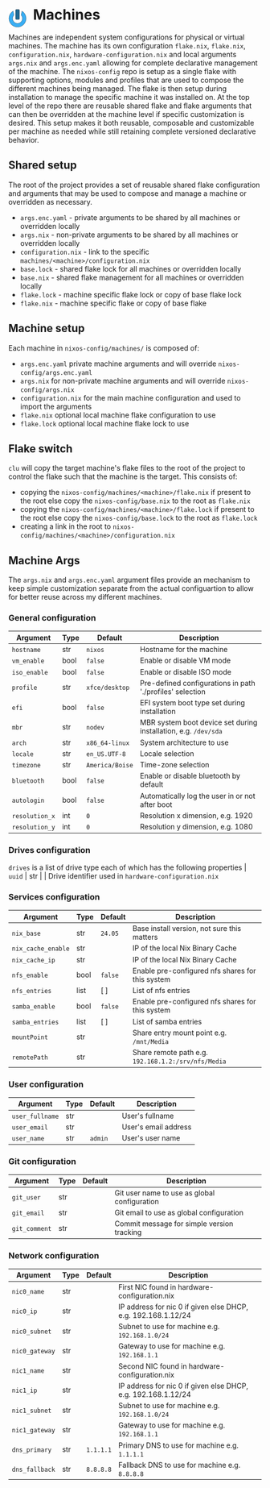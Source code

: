 # Machines <img style="margin: 6px 13px 0px 0px" align="left" src="../art/logo_36x36.png" />

Machines are independent system configurations for physical or virtual machines. The machine has its 
own configuration `flake.nix`, `flake.nix`, `configuration.nix`, `hardware-configuration.nix` and 
local arguments `args.nix` and `args.enc.yaml` allowing for complete declarative management of the 
machine. The `nixos-config` repo is setup as a single flake with supporting options, modules and 
profiles that are used to compose the different machines being managed. The flake is then setup 
during installation to manage the specific machine it was installed on. At the top level of the repo 
there are reusable shared flake and flake arguments that can then be overridden at the machine level 
if specific customization is desired. This setup makes it both reusable, composable and customizable 
per machine as needed while still retaining complete versioned declarative behavior.

## Shared setup
The root of the project provides a set of reusable shared flake configuration and arguments that may 
be used to compose and manage a machine or overridden as necessary.

* `args.enc.yaml` - private arguments to be shared by all machines or overridden locally
* `args.nix` - non-private arguments to be shared by all machines or overridden locally
* `configuration.nix` - link to the specific `machines/<machine>/configuration.nix`
* `base.lock` - shared flake lock for all machines or overridden locally
* `base.nix` - shared flake management for all machines or overridden locally
* `flake.lock` - machine specific flake lock or copy of base flake lock
* `flake.nix` - machine specific flake or copy of base flake

## Machine setup
Each machine in `nixos-config/machines/` is composed of:
* `args.enc.yaml` private machine arguments and will override `nixos-config/args.enc.yaml`
* `args.nix` for non-private machine arguments and will override `nixos-config/args.nix`
* `configuration.nix` for the main machine configuration and used to import the arguments 
* `flake.nix` optional local machine flake configuration to use
* `flake.lock` optional local machine flake lock to use

## Flake switch
`clu` will copy the target machine's flake files to the root of the project to control the flake such 
that the machine is the target. This consists of:
* copying the `nixos-config/machines/<machine>/flake.nix` if present to the root else copy the 
  `nixos-config/base.nix` to the root as `flake.nix`
* copying the `nixos-config/machines/<machine>/flake.lock` if present to the root else copy the
  `nixos-config/base.lock` to the root as `flake.lock`
* creating a link in the root to `nixos-config/machines/<machine>/configuration.nix`

## Machine Args
The `args.nix` and `args.enc.yaml` argument files provide an mechanism to keep simple customization 
separate from the actual configuartion to allow for better reuse across my different machines.

### General configuration
| Argument          | Type  | Default         | Description
| ----------------- | ----- | --------------- | --------------------------------------
| `hostname`        | str   | `nixos`         | Hostname for the machine
| `vm_enable`       | bool  | `false`         | Enable or disable VM mode
| `iso_enable`      | bool  | `false`         | Enable or disable ISO mode
| `profile`         | str   | `xfce/desktop`  | Pre-defined configurations in path './profiles' selection
| `efi`             | bool  | `false`         | EFI system boot type set during installation
| `mbr`             | str   | `nodev`         | MBR system boot device set during installation, e.g. `/dev/sda`
| `arch`            | str   | `x86_64-linux`  | System architecture to use
| `locale`          | str   | `en_US.UTF-8`   | Locale selection
| `timezone`        | str   | `America/Boise` | Time-zone selection
| `bluetooth`       | bool  | `false`         | Enable or disable bluetooth by default
| `autologin`       | bool  | `false`         | Automatically log the user in or not after boot
| `resolution_x`    | int   | `0`             | Resolution x dimension, e.g. 1920
| `resolution_y`    | int   | `0`             | Resolution y dimension, e.g. 1080

### Drives configuration
`drives` is a list of drive type each of which has the following properties
| `uuid`            | str   |                 | Drive identifier used in `hardware-configuration.nix`

### Services configuration
| Argument          | Type  | Default         | Description
| ----------------- | ----- | --------------- | --------------------------------------
| `nix_base`        | str   | `24.05`         | Base install version, not sure this matters
| `nix_cache_enable`| str   |                 | IP of the local Nix Binary Cache
| `nix_cache_ip`    | str   |                 | IP of the local Nix Binary Cache
| `nfs_enable`      | bool  | `false`         | Enable pre-configured nfs shares for this system
| `nfs_entries`     | list  | [ ]             | List of nfs entries
| `samba_enable`    | bool  | `false`         | Enable pre-configured nfs shares for this system
| `samba_entries`   | list  | [ ]             | List of samba entries
| `mountPoint`      | str   |                 | Share entry mount point e.g. `/mnt/Media`
| `remotePath`      | str   |                 | Share remote path e.g. `192.168.1.2:/srv/nfs/Media` 

### User configuration
| Argument          | Type  | Default         | Description
| ----------------- | ----- | --------------- | --------------------------------------
| `user_fullname`   | str   |                 | User's fullname 
| `user_email`      | str   |                 | User's email address
| `user_name`       | str   | `admin`         | User's user name

### Git configuration
| Argument          | Type  | Default         | Description
| ----------------- | ----- | --------------- | --------------------------------------
| `git_user`        | str   |                 | Git user name to use as global configuration
| `git_email`       | str   |                 | Git email to use as global configuration
| `git_comment`     | str   |                 | Commit message for simple version tracking

### Network configuration
| Argument          | Type  | Default         | Description
| ----------------- | ----- | --------------- | --------------------------------------
| `nic0_name`       | str   |                 | First NIC found in hardware-configuration.nix
| `nic0_ip`         | str   |                 | IP address for nic 0 if given else DHCP, e.g. 192.168.1.12/24
| `nic0_subnet`     | str   |                 | Subnet to use for machine e.g. `192.168.1.0/24`
| `nic0_gateway`    | str   |                 | Gateway to use for machine e.g. `192.168.1.1`
| `nic1_name`       | str   |                 | Second NIC found in hardware-configuration.nix
| `nic1_ip`         | str   |                 | IP address for nic 0 if given else DHCP, e.g. 192.168.1.12/24
| `nic1_subnet`     | str   |                 | Subnet to use for machine e.g. `192.168.1.0/24`
| `nic1_gateway`    | str   |                 | Gateway to use for machine e.g. `192.168.1.1`
| `dns_primary`     | str   | `1.1.1.1`       | Primary DNS to use for machine e.g. `1.1.1.1`
| `dns_fallback`    | str   | `8.8.8.8`       | Fallback DNS to use for machine e.g. `8.8.8.8`

<!-- 
vim: ts=2:sw=2:sts=2
-->
